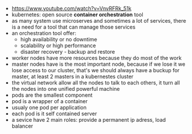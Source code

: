 - https://www.youtube.com/watch?v=VnvRFRk_51k
- kubernetes: open source **container orchestration** tool
- as many system use microserves and sometimes a lot of services, there is a need for a tool that can manage those services
- an orchestration tool offer:
    - high availability or no downtime
    - scalability or high performance
    - disaster recovery - backup and restore
- worker nodes have more resources because they do most of the work
- master nodes have is the most important node, because if we lose it we lose access to our cluster, that's we should always have a buckup for master, at least 2 masters in a kubernestes cluster
- the virtual network allow all the nodes to talk to each others, it turn all the nodes into one unified powerful machine
- pods are the smallest component
- pod is a wrapper of a container
- usualy one pod per application
- each pod is it self contained server
- a sevice have 2 main roles: provide a permanent ip adress, load balancer